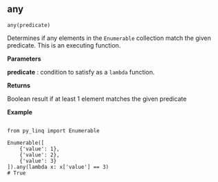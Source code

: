 ## any

`any(predicate)`

Determines if any elements in the `Enumerable` collection match the given predicate. This is an executing function.

**Parameters**

__predicate__ : condition to satisfy as a `lambda` function.

**Returns**

Boolean result if at least 1 element matches the given predicate

**Example**

<pre><code>
from py_linq import Enumerable

Enumerable([
    {'value': 1},
    {'value': 2},
    {'value': 3}
]).any(lambda x: x['value'] == 3)
# True
</code></pre>